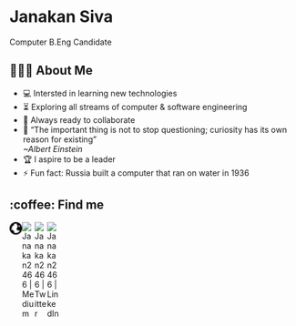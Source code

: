 <h1>Janakan Siva</h1>
Computer B.Eng Candidate </br>


<h2 align="left">👨🏻‍💻 About Me</h2>

- :computer: Intersted in learning new technologies
- :hourglass_flowing_sand: Exploring all streams of computer & software engineering
- :rocket: Always ready to collaborate
- :dart: <q>The important thing is not to stop questioning; curiosity has its own reason for existing</q> <address>~Albert Einstein</address> 
- :trophy: I aspire to be a leader
- :zap: Fun fact: Russia built a computer that ran on water in 1936<br>

<h2 align="left">:coffee: Find me</h2>

[<img align="left" alt="Janakan2466 | Website" width="22px" src="https://raw.githubusercontent.com/iconic/open-iconic/master/svg/globe.svg" />][website]
[<img align="left" alt="Janakan2466 | Medium" width="22px" src="https://cdn.jsdelivr.net/npm/simple-icons@v3/icons/medium.svg" />][medium]
[<img align="left" alt="Janakan2466 | Twitter" width="22px" src="https://cdn.jsdelivr.net/npm/simple-icons@v3/icons/twitter.svg" />][twitter]
[<img align="left" alt="Janakan2466 | LinkedIn" width="22px" src="https://cdn.jsdelivr.net/npm/simple-icons@v3/icons/linkedin.svg" />][linkedin]

[website]: http://jsivaloganathan.me/
[twitter]: https://twitter.com/jsivaloganathan
[linkedin]: https://www.linkedin.com/in/janakan2466/
[medium]: https://medium.com/@janakan2466


